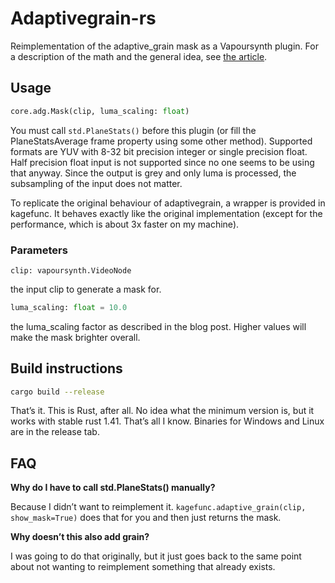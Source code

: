 # Adaptivegrain-rs
Reimplementation of the adaptive\_grain mask as a Vapoursynth plugin.
For a description of the math and the general idea,
see [the article](https://kageru.moe/blog/article/adaptivegrain/).

## Usage
```py
core.adg.Mask(clip, luma_scaling: float)
```

You must call `std.PlaneStats()` before this plugin
  (or fill the PlaneStatsAverage frame property using some other method).
Supported formats are YUV with 8-32 bit precision integer or single precision float.
Half precision float input is not supported since no one seems to be using that anyway.
Since the output is grey and only luma is processed,
  the subsampling of the input does not matter.

To replicate the original behaviour of adaptivegrain, a wrapper is provided in kagefunc.
It behaves exactly like the original implementation
  (except for the performance, which is about 3x faster on my machine).

### Parameters
```
clip: vapoursynth.VideoNode
```
the input clip to generate a mask for.

```py
luma_scaling: float = 10.0
```
the luma\_scaling factor as described in the blog post.
Higher values will make the mask brighter overall.

## Build instructions
```sh
cargo build --release
```
That’s it. This is Rust, after all.
No idea what the minimum version is,
   but it works with stable rust 1.41.
   That’s all I know.
Binaries for Windows and Linux are in the release tab.

## FAQ
**Why do I have to call std.PlaneStats() manually?**

Because I didn’t want to reimplement it.
`kagefunc.adaptive_grain(clip, show_mask=True)`
  does that for you and then just returns the mask.

**Why doesn’t this also add grain?**

I was going to do that originally,
  but it just goes back to the same point
  about not wanting to reimplement
  something that already exists.
